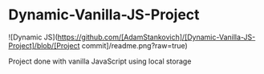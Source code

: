 # Dynamic-Vanilla-JS-Project

![Dynamic JS](https://github.com/[AdamStankovich]/[Dynamic-Vanilla-JS-Project]/blob/[Project commit]/readme.png?raw=true)

Project done with vanilla JavaScript using local storage
